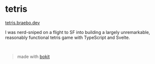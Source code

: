 # tetris

[tetris.braebo.dev](https://tetris.braebo.dev)

I was nerd-sniped on a flight to SF into building a largely unremarkable, reasonably functional tetris game with TypeScript and Svelte.

<br>

> made with [bokit](https://github.com/fractalhq/bokit)
